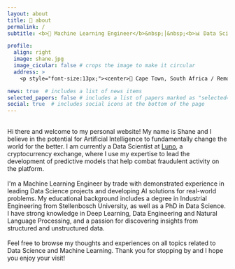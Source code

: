 ```yaml
---
layout: about
title: 👋 about
permalink: /
subtitle: <b>🦾 Machine Learning Engineer</b>&nbsp;│&nbsp;<b>📊 Data Scientist</b>&nbsp;│&nbsp;<b>🗣️ NLP Specialist</b>

profile:
  align: right
  image: shane.jpg
  image_cicular: false # crops the image to make it circular
  address: >
    <p style="font-size:13px;"><center>📍 Cape Town, South Africa / Remote</center></p>

news: true  # includes a list of news items
selected_papers: false # includes a list of papers marked as "selected={true}"
social: true  # includes social icons at the bottom of the page
---
```


<p>
<br>
Hi there and welcome to my personal website! My name is Shane and I believe in the potential for Artificial Intelligence to fundamentally change the world for the better. I am currently a Data Scientist at <a href='http://www.luno.com'>Luno</a>, a cryptocurrency exchange, where I use my expertise to lead the development of predictive models that help combat fraudulent activity on the platform.
<br><br>
I'm a Machine Learning Engineer by trade with demonstrated experience in leading Data Science projects and developing AI solutions for real-world problems. My educational background includes a degree in Industrial Engineering from Stellenbosch University, as well as a PhD in Data Science. I have strong knowledge in Deep Learning, Data Engineering and Natural Language Processing, and a passion for discovering insights from structured and unstructured data.
<br><br>
Feel free to browse my thoughts and experiences on all topics related to Data Science and Machine Learning. Thank you for stopping by and I hope you enjoy your visit!
</p>

